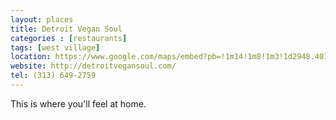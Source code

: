 ```yaml
---
layout: places
title: Detroit Vegan Soul
categories : [restaurants]
tags: [west village]
location: https://www.google.com/maps/embed?pb=!1m14!1m8!1m3!1d2948.401686711759!2d-82.9969656!3d42.355278!3m2!1i1024!2i768!4f13.1!3m3!1m2!1s0x8824d35e4370feeb%3A0xe4cefa67a7f097a!2sDetroit+Vegan+Soul!5e0!3m2!1sen!2sus!4v1391923964197
website: http://detroitvegansoul.com/
tel: (313) 649-2759
---
```



This is where you'll feel at home.